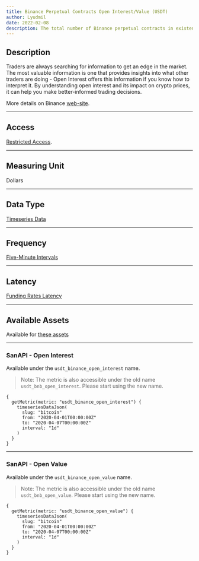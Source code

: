 ```yaml
---
title: Binance Perpetual Contracts Open Interest/Value (USDT)
author: Lyudmil
date: 2022-02-08
description: The total number of Binance perpetual contracts in existence.
---
```


## Description

Traders are always searching for information to get an edge in the market. The most valuable information is one that provides insights into what other traders are doing - Open Interest offers this information if you know how to interpret it. By understanding open interest and its impact on crypto prices, it can help you make better-informed trading decisions.

More details on Binance [web-site](https://www.binance.com/en/blog/futures/what-information-does-open-interest-convey-421499824684900398).

---

## Access

[Restricted Access](/metrics/details/access#restricted-access).

---

## Measuring Unit

Dollars

---

## Data Type

[Timeseries Data](/metrics/details/data-type#timeseries-data)

---

## Frequency

[Five-Minute Intervals](/metrics/details/frequency#five-minute-frequency)

---

## Latency

[Funding Rates Latency](/metrics/details/latency#funding-rates-latency)

---

## Available Assets

Available for [these
assets](<https://api.santiment.net/graphiql?variables=&query=%7B%0A%20%20getMetric(metric%3A%20%22usdt_binance_open_interest%22)%20%7B%0A%20%20%20%20metadata%20%7B%0A%20%20%20%20%20%20availableSlugs%0A%20%20%20%20%7D%0A%20%20%7D%0A%7D%0A>)

---

### SanAPI - Open Interest

Available under the `usdt_binance_open_interest` name.

> Note: The metric is also accessible under the old name `usdt_bnb_open_interest`. 
> Please start using the new name.

```graphql-explorer
{
  getMetric(metric: "usdt_binance_open_interest") {
    timeseriesDataJson(
      slug: "bitcoin"
      from: "2020-04-01T00:00:00Z"
      to: "2020-04-07T00:00:00Z"
      interval: "1d"
    )
  }
}
```



---

### SanAPI - Open Value

Available under the `usdt_binance_open_value` name.

> Note: The metric is also accessible under the old name `usdt_bnb_open_value`. 
> Please start using the new name.

```graphql-explorer
{
  getMetric(metric: "usdt_binance_open_value") {
    timeseriesDataJson(
      slug: "bitcoin"
      from: "2020-04-01T00:00:00Z"
      to: "2020-04-07T00:00:00Z"
      interval: "1d"
    )
  }
}
```
